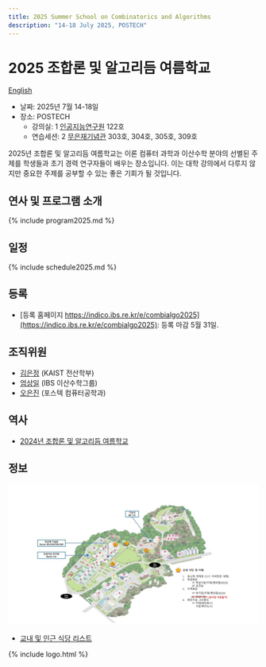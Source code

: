 ```yaml
---
title: 2025 Summer School on Combinatorics and Algorithms
description: "14-18 July 2025, POSTECH"
--- 
```

# 2025 조합론 및 알고리듬 여름학교

[English](/en/)



<div id="map"></div>
<script language="javascript">
var map = L.map('map').setView([36.011,129.3222], 17);
L.tileLayer('https://{s}.tile.openstreetmap.de/{z}/{x}/{y}.png', {
    maxZoom: 19,
    attribution: '&copy; <a href="https://www.openstreetmap.org/copyright">OpenStreetMap</a> contributors'
}).addTo(map);
L.control.scale().addTo(map);
function pm(label, lat, long, title,link) {
    var myIcon=L.divIcon({className:"mi", html:label });
    L.marker([lat, long],{icon:myIcon}).addTo(map)
    .bindPopup('<b><a href="'+link+'" target=_new>'+title+'</a></b>');
}
pm(1, 36.010656, 129.321426, '인공지능연구원', 'https://naver.me/xY47CR3o');
pm(2, 36.012041, 129.322353, '무은재기념관', 'https://naver.me/xyTaSNCN');
</script>

- 날짜: 2025년 7월 14-18일
- 장소: POSTECH
  - 강의실: <span class="mi">1</span> [인공지능연구원](https://naver.me/xY47CR3o) 122호
  - 연습세션: <span class="mi">2</span> [무은재기념관](https://naver.me/xyTaSNCN) 303호, 304호, 305호, 309호


2025년 조합론 및 알고리듬 여름학교는 이론 컴퓨터 과학과 이산수학 분야의 선별된 주제를 학생들과 초기 경력 연구자들이 배우는 장소입니다. 이는 대학 강의에서 다루지 않지만 중요한 주제를 공부할 수 있는 좋은 기회가 될 것입니다. 


연사 및 프로그램 소개
---------------------
{% include program2025.md %}
  
일정 
---------------------  
{% include schedule2025.md %}

등록
--------------------- 
- [등록 홈페이지 https://indico.ibs.re.kr/e/combialgo2025](https://indico.ibs.re.kr/e/combialgo2025): 등록 마감 5월 31일.


## 조직위원

- [김은정](https://www.lamsade.dauphine.fr/~kim/) (KAIST 전산학부)
- [엄상일](https://dimag.ibs.re.kr/home/sangil/) (IBS 이산수학그룹)
- [오은진](https://sites.google.com/view/eunjinoh/) (포스텍 컴퓨터공학과)

## 역사

- [2024년 조합론 및 알고리듬 여름학교](/2024/)


## 정보 
![POSTECH Campus Map](/assets/postechmap2025.png)

- [교내 및 인근 식당 리스트](/assets/pdf/restaurants2025.pdf)

{% include logo.html %}



